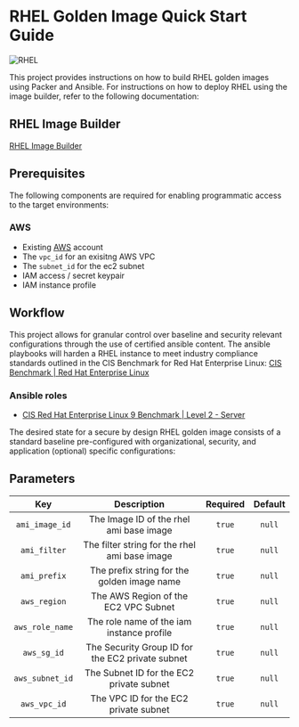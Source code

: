 # RHEL Golden Image Quick Start Guide

![RHEL](https://www.redhat.com/rhdc/managed-files/rhel-product-screen-v2-726x436.png)

This project provides instructions on how to build RHEL golden images using Packer and Ansible. For instructions on how to deploy RHEL using the image builder, refer to the following documentation:

## RHEL Image Builder
[RHEL Image Builder](https://www.redhat.com/en/topics/linux/what-is-an-image-builder)

## Prerequisites
The following components are required for enabling programmatic access to the target environments:

### AWS

- Existing [AWS](https://aws.amazon.com/) account
- The `vpc_id` for an exisitng AWS VPC
- The `subnet_id` for the ec2 subnet
- IAM access / secret keypair
- IAM instance profile

## Workflow
This project allows for granular control over baseline and security relevant configurations through the use of certified ansible content. The ansible playbooks will harden a RHEL instance to meet industry compliance standards outlined in the CIS Benchmark for Red Hat Enterprise Linux:
[CIS Benchmark | Red Hat Enterprise Linux](https://www.cisecurity.org/benchmark/red_hat_linux)

### Ansible roles
- [CIS Red Hat Enterprise Linux 9 Benchmark | Level 2 - Server](https://github.com/RedHatOfficial/ansible-role-rhel9-cis)

The desired state for a secure by design RHEL golden image consists of a standard baseline pre-configured with organizational, security, and application (optional) specific configurations:

## Parameters
Key | Description | Required | Default
:---:|:-----:|:--------:|:-----------:
`ami_image_id` | The Image ID of the rhel ami base image| `true` | `null`
`ami_filter` | The filter string for the rhel ami base image | `true` | `null`
`ami_prefix` | The prefix string for the golden image name | `true` | `null`
`aws_region` | The AWS Region of the EC2 VPC Subnet | `true` | `null`
`aws_role_name` | The role name of the iam instance profile | `true` | `null`
`aws_sg_id` | The Security Group ID for the EC2 private subnet | `true` | `null`
`aws_subnet_id` | The Subnet ID for the EC2 private subnet | `true` | `null`
`aws_vpc_id`| The VPC ID for the EC2 private subnet | `true` | `null`
